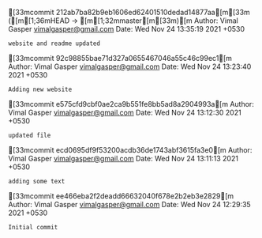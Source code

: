 [33mcommit 212ab7ba82b9eb1606ed62401510dedad14877aa[m[33m ([m[1;36mHEAD -> [m[1;32mmaster[m[33m)[m
Author: Vimal Gasper <vimalgasper@gmail.com>
Date:   Wed Nov 24 13:35:19 2021 +0530

    website and readme updated

[33mcommit 92c98855bae71d327a0655467046a55c46c99ec1[m
Author: Vimal Gasper <vimalgasper@gmail.com>
Date:   Wed Nov 24 13:23:40 2021 +0530

    Adding new website

[33mcommit e575cfd9cbf0ae2ca9b551fe8bb5ad8a2904993a[m
Author: Vimal Gasper <vimalgasper@gmail.com>
Date:   Wed Nov 24 13:12:30 2021 +0530

    updated file

[33mcommit ecd0695df9f53200acdb36de1743abf3615fa3e0[m
Author: Vimal Gasper <vimalgasper@gmail.com>
Date:   Wed Nov 24 13:11:13 2021 +0530

    adding some text

[33mcommit ee466eba2f2deadd66632040f678e2b2eb3e2829[m
Author: Vimal Gasper <vimalgasper@gmail.com>
Date:   Wed Nov 24 12:29:35 2021 +0530

    Initial commit
